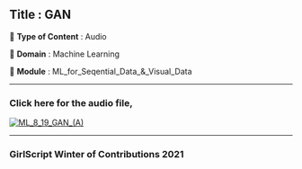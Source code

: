## Title : GAN
🔴 **Type of Content** : Audio

🔴 **Domain** : Machine Learning

🔴 **Module** : ML_for_Seqential_Data_&_Visual_Data

*********************************************************************

### Click here for the audio file,

[![ML_8_19_GAN_(A)](https://github.com/ShraddhaMeshram27/winter-of-contributing/blob/Machine_Learning/Machine_Learning/ML_For_Sequential_Data_%26_Visual_Data/Assets/GANs.png)](https://drive.google.com/file/d/18_f8gxJ5nUcTXk54ffJpZu57pFo5wrPy/view?usp=sharing "GAN")

*********************************************************************

### GirlScript Winter of Contributions 2021
